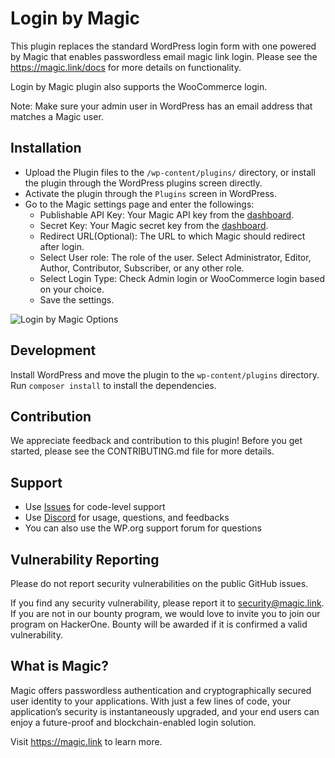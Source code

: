 # Login by Magic

This plugin replaces the standard WordPress login form with one powered by Magic that enables passwordless email magic link login. Please see the https://magic.link/docs for more details on functionality.

Login by Magic plugin also supports the WooCommerce login.

Note: Make sure your admin user in WordPress has an email address that matches a Magic user.

## Installation

* Upload the Plugin files to the `/wp-content/plugins/` directory, or install the plugin through the WordPress plugins screen directly.
* Activate the plugin through the `Plugins` screen in WordPress.
* Go to the Magic settings page and enter the followings:
  * Publishable API Key: Your Magic API key from the [dashboard](https://dashboard.magic.link/).
  * Secret Key: Your Magic secret key from the [dashboard](https://dashboard.magic.link/).
  * Redirect URL(Optional): The URL to which Magic should redirect after login.
  * Select User role: The role of the user. Select Administrator, Editor, Author, Contributor, Subscriber, or any other role. 
  * Select Login Type: Check Admin login or WooCommerce login based on your choice.
  * Save the settings.

![Login by Magic Options](https://dev-to-uploads.s3.amazonaws.com/uploads/articles/yokfpdvs7aj7p4t864us.png)


## Development
Install WordPress and move the plugin to the `wp-content/plugins` directory.
Run `composer install` to install the dependencies.

## Contribution

We appreciate feedback and contribution to this plugin! Before you get started, please see the CONTRIBUTING.md file for more details.

## Support

* Use [Issues](https://github.com/magiclabs/wp-magic/issues) for code-level support
* Use [Discord](https://discord.gg/magiclabs) for usage, questions, and feedbacks
* You can also use the WP.org support forum for questions

## Vulnerability Reporting
Please do not report security vulnerabilities on the public GitHub issues.

If you find any security vulnerability, please report it to security@magic.link. If you are not in our bounty program, we would love to invite you to join our program on HackerOne. Bounty will be awarded if it is confirmed a valid vulnerability.

## What is Magic?
Magic offers passwordless authentication and cryptographically secured user identity to your applications. With just a few lines of code, your application’s security is instantaneously upgraded, and your end users can enjoy a future-proof and blockchain-enabled login solution.

Visit https://magic.link to learn more.
